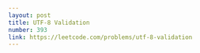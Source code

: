 ```yaml
---
layout: post
title: UTF-8 Validation
number: 393
link: https://leetcode.com/problems/utf-8-validation
---
```

